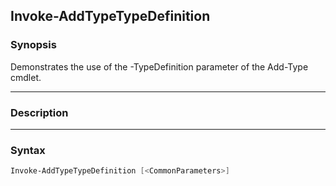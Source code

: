 Invoke-AddTypeTypeDefinition
----------------------------

### Synopsis
Demonstrates the use of the -TypeDefinition parameter of the Add-Type
cmdlet.

---

### Description

---

### Syntax
```PowerShell
Invoke-AddTypeTypeDefinition [<CommonParameters>]
```
